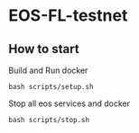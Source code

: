 # EOS-FL-testnet

## How to start
Build and Run docker
```
bash scripts/setup.sh
```

Stop all eos services and docker
```
bash scripts/stop.sh
```
